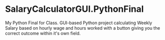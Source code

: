 # SalaryCalculatorGUI.PythonFinal
My Python Final for Class. GUI-based Python project calculating Weekly Salary based on hourly wage and hours worked with a button giving you the correct outcome within it's own field.
